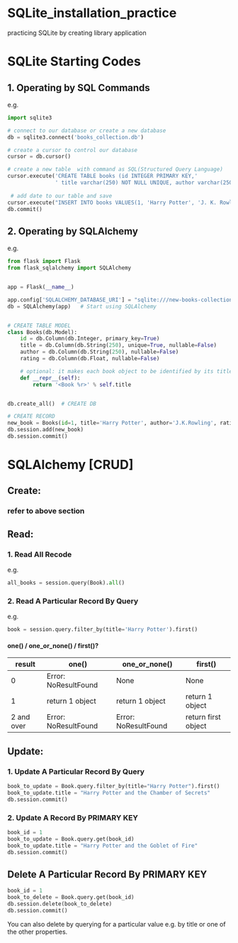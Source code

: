 # SQLite_installation_practice
practicing SQLite by creating library application

# SQLite Starting Codes
## 1. Operating by SQL Commands
e.g.
```python
import sqlite3

# connect to our database or create a new database
db = sqlite3.connect('books_collection.db')

# create a cursor to control our database
cursor = db.cursor()

# create a new table  with command as SQL(Structured Query Language)
cursor.execute('CREATE TABLE books (id INTEGER PRIMARY KEY,'
               ' title varchar(250) NOT NULL UNIQUE, author varchar(250) NOT NULL, rating FLOAT NOT NULL)')
               
 # add date to our table and save               
cursor.execute("INSERT INTO books VALUES(1, 'Harry Potter', 'J. K. Rowling', '9.3')")
db.commit()

```
## 2. Operating by SQLAlchemy
e.g.
```python
from flask import Flask
from flask_sqlalchemy import SQLAlchemy


app = Flask(__name__)

app.config['SQLALCHEMY_DATABASE_URI'] = "sqlite:///new-books-collection.db"  # Configure Location and DB Name
db = SQLAlchemy(app)   # Start using SQLAlchemy


# CREATE TABLE MODEL
class Books(db.Model):
    id = db.Column(db.Integer, primary_key=True)
    title = db.Column(db.String(250), unique=True, nullable=False)
    author = db.Column(db.String(250), nullable=False)
    rating = db.Column(db.Float, nullable=False)

    # optional: it makes each book object to be identified by its title when printed.
    def __repr__(self):
        return '<Book %r>' % self.title


db.create_all()  # CREATE DB

# CREATE RECORD
new_book = Books(id=1, title='Harry Potter', author='J.K.Rowling', rating=9.3)
db.session.add(new_book)
db.session.commit()
```
# SQLAlchemy [CRUD]
## Create:
### refer to  above section
## Read:
### 1. Read All Recode
e.g.
```python
all_books = session.query(Book).all()
```
### 2. Read A Particular Record By Query
e.g.
```python
book = session.query.filter_by(title='Harry Potter').first()
```
#### one() / one_or_none() / first()?

| result | one() | one_or_none() | first() |
| --- | --- | --- | --- |
| 0 | Error: NoResultFound | None | None |
| 1 | return 1 object | return 1 object| return 1 object|
| 2 and over | Error: NoResultFound | Error: NoResultFound | return first object |
## Update:
### 1. Update A Particular Record By Query
```python
book_to_update = Book.query.filter_by(title="Harry Potter").first()
book_to_update.title = "Harry Potter and the Chamber of Secrets"
db.session.commit()  
```
### 2. Update A Record By PRIMARY KEY
```python
book_id = 1
book_to_update = Book.query.get(book_id)
book_to_update.title = "Harry Potter and the Goblet of Fire"
db.session.commit()  
```
## Delete A Particular Record By PRIMARY KEY
```python
book_id = 1
book_to_delete = Book.query.get(book_id)
db.session.delete(book_to_delete)
db.session.commit()
```
You can also delete by querying for a particular value e.g. by title or one of the other properties.